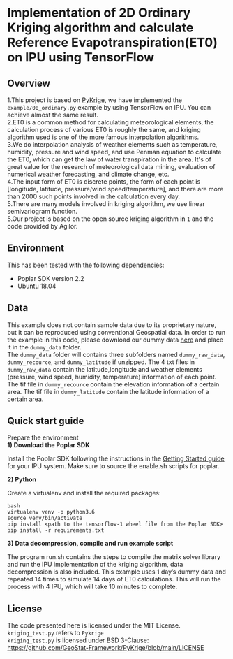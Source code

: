# Implementation of 2D Ordinary Kriging algorithm and calculate Reference Evapotranspiration(ET0) on IPU using TensorFlow
## Overview
1.This project is based on [PyKrige](https://github.com/GeoStat-Framework/PyKrige), we have implemented the `example/00_ordinary.py` example by using TensorFlow on IPU. You can achieve almost the same result.  
2.ET0 is a common method for calculating meteorological elements, the calculation process of various ET0 is roughly the same, and kriging algorithm used is one of the more famous interpolation algorithms.  
3.We do interpolation analysis of weather elements such as temperature, humidity, pressure and wind speed, and use Penman equation to calculate the ET0, which can get the law of water transpiration in the area. It's of great value for the research of meteorological data mining, evaluation of numerical weather forecasting, and climate change, etc.  
4.The input form of ET0 is discrete points, the form of each point is [longitude, latitude, pressure/wind speed/temperature], and there are more than 2000 such points involved in the calculation every day.  
5.There are many models involved in kriging algorithm, we use linear semivariogram function.  
5.Our project is based on the open source kriging algorithm in `1` and the code provided by Agilor.  
## Environment
This has been tested with the following dependencies:
- Poplar SDK version 2.2
- Ubuntu 18.04
## Data
This example does not contain sample data due to its proprietary nature, but it can be reproduced using conventional Geospatial data. In order to run the example in this code, please download our dummy data [here](https://1drv.ms/u/s!Apa1VesWk84UgUszNcXuYRbphV4a?e=3QFTQB) and place it in the `dummy_data` folder.  
The `dummy_data` folder will contains three subfolders named `dummy_raw_data`, `dummy_recource`, and `dummy_latitude` if unzipped. The 4 txt files in `dummy_raw_data` contain the latitude,longitude and weather elements (pressure, wind speed, humidity, temperature) information of each point. The tif file in `dummy_recource` contain the elevation information of a certain area. The tif file in `dummy_latitude` contain the latitude information of a certain area.
## Quick start guide
Prepare the environment  
**1) Download the Poplar SDK**  

Install the Poplar SDK following the instructions in the [Getting Started guide](https://docs.graphcore.ai/projects/ipu-pod-getting-started/en/latest/installation.html) for your IPU system. Make sure to source the enable.sh scripts for poplar.  

**2) Python**

Create a virtualenv and install the required packages:
```
bash
virtualenv venv -p python3.6
source venv/bin/activate
pip install <path to the tensorflow-1 wheel file from the Poplar SDK>
pip install -r requirements.txt
```
**3) Data decompression, compile and run example script**

The program run.sh contains the steps to compile the matrix solver library and run the IPU implementation of the kriging algorithm, data decompression is also included. This example uses 1 day’s dummy data and repeated 14 times to simulate 14 days of ET0 calculations. This will run the process with 4 IPU, which will take 10 minutes to complete.   

## License
The code presented here is licensed under the MIT License.  
`kriging_test.py` refers to `Pykrige`  
`kriging_test.py` is licensed under BSD 3-Clause: https://github.com/GeoStat-Framework/PyKrige/blob/main/LICENSE  